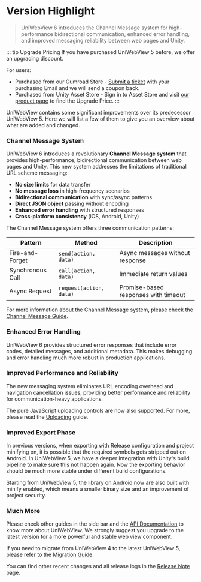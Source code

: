 # Version Highlight

> UniWebView 6 introduces the Channel Message system for high-performance bidirectional communication, enhanced error handling, and improved messaging reliability between web pages and Unity.

::: tip Upgrade Pricing
If you have purchased UniWebView 5 before, we offer an upgrading discount.

For users:

- Purchased from our Gumroad Store - [Submit a ticket](https://onevcat.atlassian.net/servicedesk/customer/portal/2/group/2/create/10011) with your purchasing Email and we will send a coupon back.
- Purchased from Unity Asset Store - Sign in to Asset Store and visit [our product page](https://assetstore.unity.com/packages/slug/229334)
  to find the Upgrade Price.
  :::

UniWebView contains some significant improvements over its predecessor UniWebView 5. Here we will list a few of them to
give you an overview about what are added and changed.

### Channel Message System

UniWebView 6 introduces a revolutionary **Channel Message system** that provides high-performance, bidirectional communication between web pages and Unity. This new system addresses the limitations of traditional URL scheme messaging:

- **No size limits** for data transfer
- **No message loss** in high-frequency scenarios
- **Bidirectional communication** with sync/async patterns
- **Direct JSON object** passing without encoding
- **Enhanced error handling** with structured responses
- **Cross-platform consistency** (iOS, Android, Unity)

The Channel Message system offers three communication patterns:

| Pattern | Method | Description |
| ------- | ------ | ----------- |
| Fire-and-Forget | `send(action, data)` | Async messages without response |
| Synchronous Call | `call(action, data)` | Immediate return values |
| Async Request | `request(action, data)` | Promise-based responses with timeout |

For more information about the Channel Message system, please check the [Channel Message Guide](./channel-message.md).

### Enhanced Error Handling

UniWebView 6 provides structured error responses that include error codes, detailed messages, and additional metadata. This makes debugging and error handling much more robust in production applications.

### Improved Performance and Reliability

The new messaging system eliminates URL encoding overhead and navigation cancellation issues, providing better performance and reliability for communication-heavy applications.

The pure JavaScript uploading controls are now also supported. For more, please read the [Uploading](./uploading.md) guide.

### Improved Export Phase

In previous versions, when exporting with Release configuration and project minifying on, it is possible that the required
symbols gets stripped out on Android. In UniWebView 5, we have a deeper integration with Unity's build pipeline to make sure
this not happen again. Now the exporting behavior should be much more stable under different build configurations.

Starting from UniWebView 5, the library on Android now are also built with minify enabled, which means a smaller binary
size and an improvement of project security.

### Much More

Please check other guides in the side bar and the [API Documentation](/latest/api/overview) to know more about UniWebView.
We strongly suggest you upgrade to the latest version for a more powerful and stable web view component.

If you need to migrate from UniWebView 4 to the latest UniWebView 5, please refer to the [Migration Guide](./migration-guide-v4-to-v5.md).

You can find other recent changes and all release logs in the [Release Note](../release-note) page.
